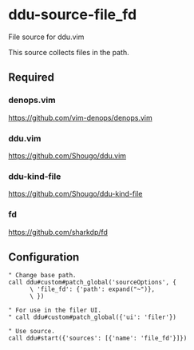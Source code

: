 # ddu-source-file_fd

File source for ddu.vim

This source collects files in the path.

## Required

### denops.vim

https://github.com/vim-denops/denops.vim

### ddu.vim

https://github.com/Shougo/ddu.vim

### ddu-kind-file

https://github.com/Shougo/ddu-kind-file

### fd

https://github.com/sharkdp/fd

## Configuration

```vim
" Change base path.
call ddu#custom#patch_global('sourceOptions', {
      \ 'file_fd': {'path': expand("~")},
      \ })

" For use in the filer UI.
" call ddu#custom#patch_global({'ui': 'filer'})

" Use source.
call ddu#start({'sources': [{'name': 'file_fd'}]})
```
